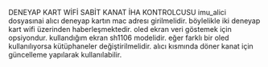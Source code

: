 DENEYAP KART WİFİ SABİT KANAT İHA KONTROLCUSU
imu_alici dosyasınai alıcı deneyap kartın mac adresı girilmelidir. böylelikle iki deneyap kart wifi üzerinden haberleşmektedir. 
oled ekran veri göstemek için opsiyondur. kullandığım ekran sh1106 modelidir. eğer farklı bir oled kullanılıyorsa kütüphaneler değiştirilmelidir.
alıcı kısmında döner kanat için güncelleme yapılarak kullanılabilir.

